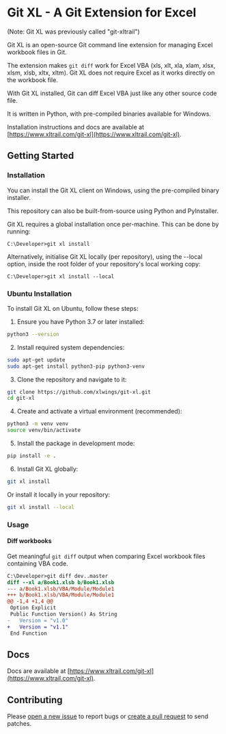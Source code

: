 # Git XL - A Git Extension for Excel

(Note: Git XL was previously called "git-xltrail")

Git XL is an open-source Git command line extension for managing Excel workbook files in Git.

The extension makes `git diff` work for Excel VBA (xls, xlt, xla, xlam, xlsx, xlsm, xlsb, xltx, xltm). Git XL does not require Excel as it works directly on the workbook file.

With Git XL installed, Git can diff Excel VBA just like any other source code file.

It is written in Python, with pre-compiled binaries available for Windows.

Installation instructions and docs are available at [https://www.xltrail.com/git-xl](https://www.xltrail.com/git-xl).


## Getting Started 

### Installation
You can install the Git XL client on Windows, using the pre-compiled binary installer.

This repository can also be built-from-source using Python and PyInstaller.

Git XL requires a global installation once per-machine. This can be done by
running:

```
C:\Developer>git xl install
```

Alternatively, initialise Git XL locally (per repository), using the --local option, inside the root folder of your repository's local working copy:

```
C:\Developer>git xl install --local
```

### Ubuntu Installation

To install Git XL on Ubuntu, follow these steps:

1. Ensure you have Python 3.7 or later installed:
```bash
python3 --version
```

2. Install required system dependencies:
```bash
sudo apt-get update
sudo apt-get install python3-pip python3-venv
```

3. Clone the repository and navigate to it:
```bash
git clone https://github.com/xlwings/git-xl.git
cd git-xl
```

4. Create and activate a virtual environment (recommended):
```bash
python3 -m venv venv
source venv/bin/activate
```

5. Install the package in development mode:
```bash
pip install -e .
```

6. Install Git XL globally:
```bash
git xl install
```

Or install it locally in your repository:
```bash
git xl install --local
```

### Usage

#### Diff workbooks

Get meaningful `git diff` output when comparing Excel workbook files containing VBA code.

```diff
C:\Developer>git diff dev..master
diff --xl a/Book1.xlsb b/Book1.xlsb
--- a/Book1.xlsb/VBA/Module/Module1
+++ b/Book1.xlsb/VBA/Module/Module1
@@ -1,4 +1,4 @@
 Option Explicit
 Public Function Version() As String
-   Version = "v1.0"
+   Version = "v1.1"
 End Function
```

## Docs

Docs are available at [https://www.xltrail.com/git-xl](https://www.xltrail.com/git-xl).


## Contributing

Please [open a new issue](https://github.com/xlwings/git-xl/issues) to report bugs or [create a pull request](https://github.com/xlwings/git-xl/pulls) to send patches.
